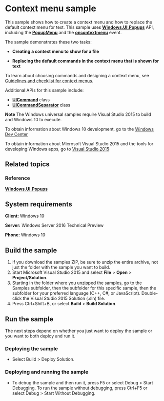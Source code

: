 <!---
  category: ControlsLayoutAndText
  samplefwlink: http://go.microsoft.com/fwlink/p/?LinkId=620525
--->

# Context menu sample

This sample shows how to create a context menu and how to replace the default context menu for text. This sample uses [**Windows.UI.Popups**](http://msdn.microsoft.com/library/windows/apps/br242180) API, including the [**PopupMenu**](http://msdn.microsoft.com/library/windows/apps/br208693) and the [**oncontextmenu**](http://msdn.microsoft.com/library/windows/apps/hh441317) event.

The sample demonstrates these two tasks:

-   **Creating a context menu to show for a file**

-   **Replacing the default commands in the context menu that is shown for text**

To learn about choosing commands and designing a context menu, see [Guidelines and checklist for context menus](http://msdn.microsoft.com/library/windows/apps/hh465308).

Additional APIs for this sample include:

-   [**UICommand**](http://msdn.microsoft.com/library/windows/apps/br242166) class
-   [**UICommandSeparator**](http://msdn.microsoft.com/library/windows/apps/br242168) class

**Note** The Windows universal samples require Visual Studio 2015 to build and Windows 10 to execute.
 
To obtain information about Windows 10 development, go to the [Windows Dev Center](https://dev.windows.com)

To obtain information about Microsoft Visual Studio 2015 and the tools for developing Windows apps, go to [Visual Studio 2015](http://go.microsoft.com/fwlink/?LinkID=532422)

## Related topics

### Reference

[**Windows.UI.Popups**](http://msdn.microsoft.com/library/windows/apps/br242180)

## System requirements

**Client:** Windows 10

**Server:** Windows Server 2016 Technical Preview

**Phone:** Windows 10

## Build the sample

1. If you download the samples ZIP, be sure to unzip the entire archive, not just the folder with the sample you want to build. 
2. Start Microsoft Visual Studio 2015 and select **File** \> **Open** \> **Project/Solution**.
3. Starting in the folder where you unzipped the samples, go to the Samples subfolder, then the subfolder for this specific sample, then the subfolder for your preferred language (C++, C#, or JavaScript). Double-click the Visual Studio 2015 Solution (.sln) file.
4. Press Ctrl+Shift+B, or select **Build** \> **Build Solution**.

## Run the sample

The next steps depend on whether you just want to deploy the sample or you want to both deploy and run it.

### Deploying the sample

- Select Build > Deploy Solution. 

### Deploying and running the sample

- To debug the sample and then run it, press F5 or select Debug >  Start Debugging. To run the sample without debugging, press Ctrl+F5 or select Debug > Start Without Debugging. 
